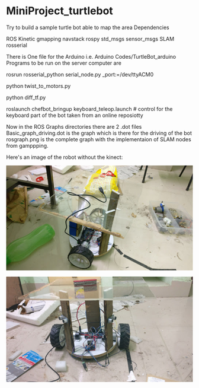 # MiniProject_turtlebot
Try to build a sample turtle bot able to map the area
Dependencies

ROS Kinetic 
gmapping
navstack
rospy
std_msgs
sensor_msgs
SLAM
rosserial

There is One file for the Arduino i.e. Arduino Codes/TurtleBot_arduino
Programs to be run on the server computer are

rosrun rosserial_python serial_node.py _port:=/dev/ttyACM0

python twist_to_motors.py

python diff_tf.py

roslaunch chefbot_bringup keyboard_teleop.launch # control for the keyboard part of the bot taken from an online reposiotty



Now in the ROS Graphs directories there are 2 .dot files 
Basic_graph_driving.dot is the graph which is there for the driving of the bot 
rosgraph.png is the complete graph with the implementaion of SLAM nodes from gamppping.

Here's an image of the robot without the kinect:

![Robot](IMG_20170410_060251.jpg)

![Robot2](IMG_20170410_091016.jpg)


